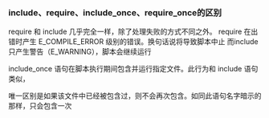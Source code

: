 ### include、require、include_once、require_once的区别

require 和 include 几乎完全一样，除了处理失败的方式不同之外。
require 在出错时产生 E_COMPILE_ERROR 级别的错误。换句话说将导致脚本中止
而include 只产生警告（E_WARNING），脚本会继续运行

include_once 语句在脚本执行期间包含并运行指定文件。此行为和 include 语句类似，

唯一区别是如果该文件中已经被包含过，则不会再次包含。如同此语句名字暗示的那样，只会包含一次